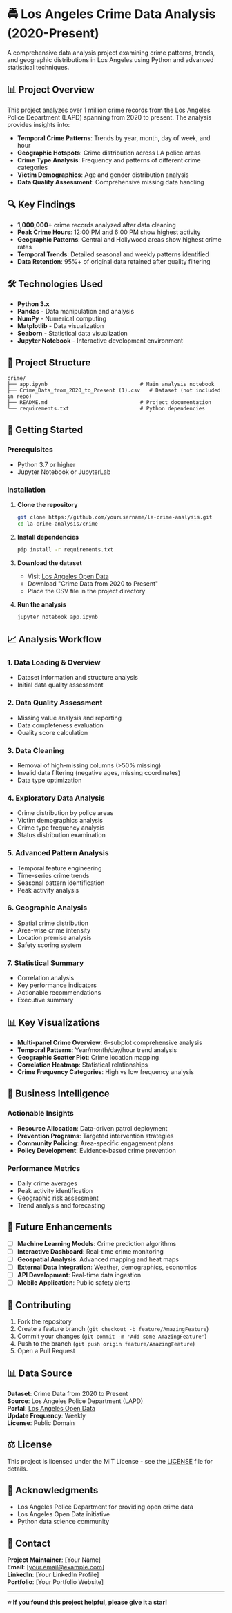 # 🚔 Los Angeles Crime Data Analysis (2020-Present)

A comprehensive data analysis project examining crime patterns, trends, and geographic distributions in Los Angeles using Python and advanced statistical techniques.

## 📊 Project Overview

This project analyzes over 1 million crime records from the Los Angeles Police Department (LAPD) spanning from 2020 to present. The analysis provides insights into:

- **Temporal Crime Patterns**: Trends by year, month, day of week, and hour
- **Geographic Hotspots**: Crime distribution across LA police areas
- **Crime Type Analysis**: Frequency and patterns of different crime categories
- **Victim Demographics**: Age and gender distribution analysis
- **Data Quality Assessment**: Comprehensive missing data handling

## 🔍 Key Findings

- **1,000,000+** crime records analyzed after data cleaning
- **Peak Crime Hours**: 12:00 PM and 6:00 PM show highest activity
- **Geographic Patterns**: Central and Hollywood areas show highest crime rates
- **Temporal Trends**: Detailed seasonal and weekly patterns identified
- **Data Retention**: 95%+ of original data retained after quality filtering

## 🛠️ Technologies Used

- **Python 3.x**
- **Pandas** - Data manipulation and analysis
- **NumPy** - Numerical computing
- **Matplotlib** - Data visualization
- **Seaborn** - Statistical data visualization
- **Jupyter Notebook** - Interactive development environment

## 📁 Project Structure

```
crime/
├── app.ipynb                              # Main analysis notebook
├── Crime_Data_from_2020_to_Present (1).csv   # Dataset (not included in repo)
├── README.md                              # Project documentation
└── requirements.txt                       # Python dependencies
```

## 🚀 Getting Started

### Prerequisites

- Python 3.7 or higher
- Jupyter Notebook or JupyterLab

### Installation

1. **Clone the repository**
   ```bash
   git clone https://github.com/yourusername/la-crime-analysis.git
   cd la-crime-analysis/crime
   ```

2. **Install dependencies**
   ```bash
   pip install -r requirements.txt
   ```

3. **Download the dataset**
   - Visit [Los Angeles Open Data](https://data.lacity.org/)
   - Download "Crime Data from 2020 to Present"
   - Place the CSV file in the project directory

4. **Run the analysis**
   ```bash
   jupyter notebook app.ipynb
   ```

## 📈 Analysis Workflow

### 1. Data Loading & Overview
- Dataset information and structure analysis
- Initial data quality assessment

### 2. Data Quality Assessment
- Missing value analysis and reporting
- Data completeness evaluation
- Quality score calculation

### 3. Data Cleaning
- Removal of high-missing columns (>50% missing)
- Invalid data filtering (negative ages, missing coordinates)
- Data type optimization

### 4. Exploratory Data Analysis
- Crime distribution by police areas
- Victim demographics analysis
- Crime type frequency analysis
- Status distribution examination

### 5. Advanced Pattern Analysis
- Temporal feature engineering
- Time-series crime trends
- Seasonal pattern identification
- Peak activity analysis

### 6. Geographic Analysis
- Spatial crime distribution
- Area-wise crime intensity
- Location premise analysis
- Safety scoring system

### 7. Statistical Summary
- Correlation analysis
- Key performance indicators
- Actionable recommendations
- Executive summary

## 📊 Key Visualizations

- **Multi-panel Crime Overview**: 6-subplot comprehensive analysis
- **Temporal Patterns**: Year/month/day/hour trend analysis
- **Geographic Scatter Plot**: Crime location mapping
- **Correlation Heatmap**: Statistical relationships
- **Crime Frequency Categories**: High vs low frequency analysis

## 🎯 Business Intelligence

### Actionable Insights
- **Resource Allocation**: Data-driven patrol deployment
- **Prevention Programs**: Targeted intervention strategies
- **Community Policing**: Area-specific engagement plans
- **Policy Development**: Evidence-based crime prevention

### Performance Metrics
- Daily crime averages
- Peak activity identification
- Geographic risk assessment
- Trend analysis and forecasting

## 🔮 Future Enhancements

- [ ] **Machine Learning Models**: Crime prediction algorithms
- [ ] **Interactive Dashboard**: Real-time crime monitoring
- [ ] **Geospatial Analysis**: Advanced mapping and heat maps
- [ ] **External Data Integration**: Weather, demographics, economics
- [ ] **API Development**: Real-time data ingestion
- [ ] **Mobile Application**: Public safety alerts

## 📝 Contributing

1. Fork the repository
2. Create a feature branch (`git checkout -b feature/AmazingFeature`)
3. Commit your changes (`git commit -m 'Add some AmazingFeature'`)
4. Push to the branch (`git push origin feature/AmazingFeature`)
5. Open a Pull Request

## 📊 Data Source

**Dataset**: Crime Data from 2020 to Present  
**Source**: Los Angeles Police Department (LAPD)  
**Portal**: [Los Angeles Open Data](https://data.lacity.org/)  
**Update Frequency**: Weekly  
**License**: Public Domain

## ⚖️ License

This project is licensed under the MIT License - see the [LICENSE](LICENSE) file for details.

## 🤝 Acknowledgments

- Los Angeles Police Department for providing open crime data
- Los Angeles Open Data initiative
- Python data science community

## 📧 Contact

**Project Maintainer**: [Your Name]  
**Email**: [your.email@example.com]  
**LinkedIn**: [Your LinkedIn Profile]  
**Portfolio**: [Your Portfolio Website]

---

**⭐ If you found this project helpful, please give it a star!** 